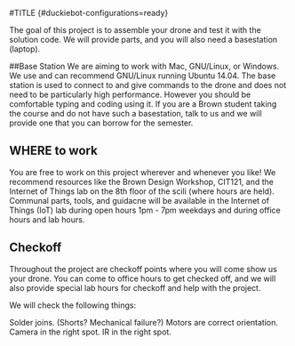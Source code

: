 #TITLE {#duckiebot-configurations=ready}

The goal of this project is to assemble your drone and test it with the solution code. We will provide parts, and you will also need a basestation (laptop).

##Base Station
We are aiming to work with Mac, GNU/Linux, or Windows. We use and can recommend GNU/Linux running Ubuntu 14.04. The base station is used to connect to and give commands to the drone and does not need to be particularly high performance. However you should be comfortable typing and coding using it. If you are a Brown student taking the course and do not have such a basestation, talk to us and we will provide one that you can borrow for the semester.

## WHERE to work
You are free to work on this project wherever and whenever you like! We recommend resources like the Brown Design Workshop, CIT121, and the Internet of Things lab on the 8th floor of the scili (where hours are held). Communal parts, tools, and guidacne will be available in the Internet of Things (IoT) lab during open hours 1pm - 7pm weekdays and during office hours and lab hours.

## Checkoff
Throughout the project are checkoff points where you will come show us your drone. You can come to office hours to get checked off, and we will also provide special lab hours for checkoff and help with the project.

We will check the following things:

Solder joins. (Shorts? Mechanical failure?)
Motors are correct orientation.
Camera in the right spot.
IR in the right spot.